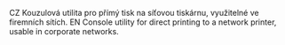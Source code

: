 CZ
Kouzulová utilita pro přímý tisk na síťovou tiskárnu, využitelné ve firemních sítích.
EN
Console utility for direct printing to a network printer, usable in corporate networks.
